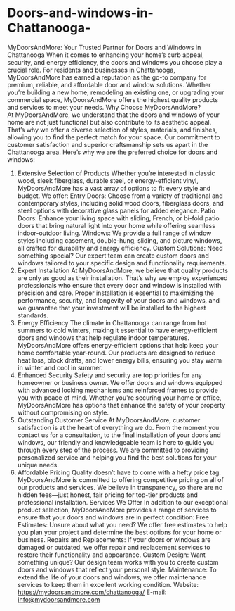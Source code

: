 # Doors-and-windows-in-Chattanooga-
MyDoorsAndMore: Your Trusted Partner for Doors and Windows in Chattanooga
When it comes to enhancing your home’s curb appeal, security, and energy efficiency, the doors and windows you choose play a crucial role. For residents and businesses in Chattanooga, MyDoorsAndMore has earned a reputation as the go-to company for premium, reliable, and affordable door and window solutions. Whether you’re building a new home, remodeling an existing one, or upgrading your commercial space, MyDoorsAndMore offers the highest quality products and services to meet your needs.
Why Choose MyDoorsAndMore?  
At MyDoorsAndMore, we understand that the doors and windows of your home are not just functional but also contribute to its aesthetic appeal. That’s why we offer a diverse selection of styles, materials, and finishes, allowing you to find the perfect match for your space. Our commitment to customer satisfaction and superior craftsmanship sets us apart in the Chattanooga area. Here’s why we are the preferred choice for doors and windows:
1. Extensive Selection of Products
Whether you’re interested in classic wood, sleek fiberglass, durable steel, or energy-efficient vinyl, MyDoorsAndMore has a vast array of options to fit every style and budget. We offer:
Entry Doors: Choose from a variety of traditional and contemporary styles, including solid wood doors, fiberglass doors, and steel options with decorative glass panels for added elegance.
Patio Doors: Enhance your living space with sliding, French, or bi-fold patio doors that bring natural light into your home while offering seamless indoor-outdoor living.
Windows: We provide a full range of window styles including casement, double-hung, sliding, and picture windows, all crafted for durability and energy efficiency.
Custom Solutions: Need something special? Our expert team can create custom doors and windows tailored to your specific design and functionality requirements.
2. Expert Installation
At MyDoorsAndMore, we believe that quality products are only as good as their installation. That’s why we employ experienced professionals who ensure that every door and window is installed with precision and care. Proper installation is essential to maximizing the performance, security, and longevity of your doors and windows, and we guarantee that your investment will be installed to the highest standards.
3. Energy Efficiency
The climate in Chattanooga can range from hot summers to cold winters, making it essential to have energy-efficient doors and windows that help regulate indoor temperatures. MyDoorsAndMore offers energy-efficient options that help keep your home comfortable year-round. Our products are designed to reduce heat loss, block drafts, and lower energy bills, ensuring you stay warm in winter and cool in summer.
4. Enhanced Security
Safety and security are top priorities for any homeowner or business owner. We offer doors and windows equipped with advanced locking mechanisms and reinforced frames to provide you with peace of mind. Whether you're securing your home or office, MyDoorsAndMore has options that enhance the safety of your property without compromising on style.
5. Outstanding Customer Service
At MyDoorsAndMore, customer satisfaction is at the heart of everything we do. From the moment you contact us for a consultation, to the final installation of your doors and windows, our friendly and knowledgeable team is here to guide you through every step of the process. We are committed to providing personalized service and helping you find the best solutions for your unique needs.
6. Affordable Pricing
Quality doesn’t have to come with a hefty price tag. MyDoorsAndMore is committed to offering competitive pricing on all of our products and services. We believe in transparency, so there are no hidden fees—just honest, fair pricing for top-tier products and professional installation.
Services We Offer
In addition to our exceptional product selection, MyDoorsAndMore provides a range of services to ensure that your doors and windows are in perfect condition:
Free Estimates: Unsure about what you need? We offer free estimates to help you plan your project and determine the best options for your home or business.
Repairs and Replacements: If your doors or windows are damaged or outdated, we offer repair and replacement services to restore their functionality and appearance.
Custom Design: Want something unique? Our design team works with you to create custom doors and windows that reflect your personal style.
Maintenance: To extend the life of your doors and windows, we offer maintenance services to keep them in excellent working condition.
Website: https://mydoorsandmore.com/chattanooga/ 
E-mail: info@mydoorsandmore.com 
